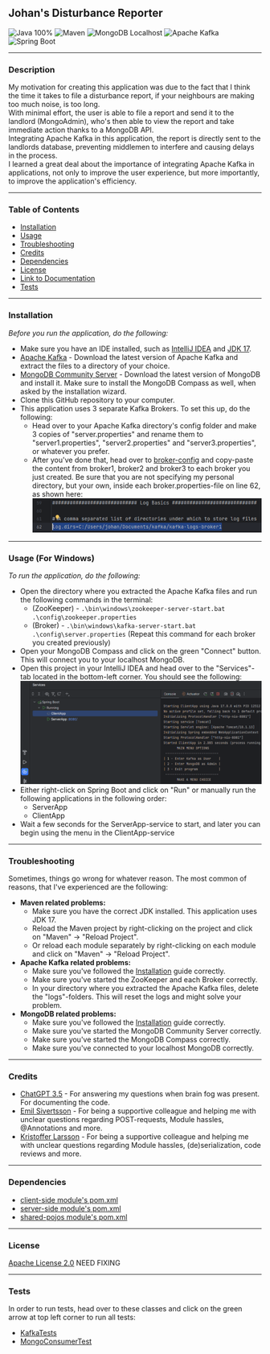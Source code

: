 ## **Johan's Disturbance Reporter**
![Java 100%](https://img.shields.io/badge/Java-100%25-%23E57300)
![Maven](https://img.shields.io/badge/Maven-%238a6ac8?style=for-the-badge&logo=apache-maven&logoColor=white)
![MongoDB Localhost](https://img.shields.io/badge/MongoDB-Localhost-<custom_color_code>?style=for-the-badge&logo=mongodb&logoColor=white)
![Apache Kafka](https://img.shields.io/badge/Apache%20Kafka-%23FF5722?style=for-the-badge&logo=apache-kafka&logoColor=white)
![Spring Boot](https://img.shields.io/badge/Spring%20Boot-%23009639?style=for-the-badge&logo=spring&logoColor=white)

---
### Description
My motivation for creating this application was due to the fact that I think the time it takes to file a disturbance report, if your neighbours are making too much noise, is too long.  
With minimal effort, the user is able to file a report and send it to the landlord (MongoAdmin), who's then able to view the report and take immediate action thanks to a MongoDB API.
<br>Integrating Apache Kafka in this application, the report is directly sent to the landlords database, preventing middlemen to interfere and causing delays in the process.
<br>I learned a great deal about the importance of integrating Apache Kafka in applications, not only to improve the user experience, but more importantly, to improve the application's efficiency.

---
### Table of Contents
+ [Installation](#installation)
+ [Usage](#usage)
+ [Troubleshooting](#troubleshooting)
+ [Credits](#credits)
+ [Dependencies](#dependencies)
+ [License](#license)
+ [Link to Documentation](SpringBoot-ApacheKafka-Project/Installation&Documentation/Documentation.md)
+ [Tests](#tests)

---
### Installation
*Before you run the application, do the following:*
+ Make sure you have an IDE installed, such as [IntelliJ IDEA](https://www.jetbrains.com/idea/download/#section=windows) and [JDK 17](https://www.oracle.com/se/java/technologies/downloads/#java17).
+ [Apache Kafka](https://www.apache.org/dyn/closer.cgi?path=/kafka/3.5.0/kafka_2.13-3.5.0.tgz) - Download the latest version of Apache Kafka and extract the files to a directory of your choice.
+ [MongoDB Community Server](https://www.mongodb.com/try/download/community) - Download the latest version of MongoDB and install it. Make sure to install the MongoDB Compass as well, when asked by the installation wizard.
+ Clone this GitHub repository to your computer.
+ This application uses 3 separate Kafka Brokers. To set this up, do the following:
    + Head over to your Apache Kafka directory's config folder and make 3 copies of "server.properties" and rename them to "server1.properties", "server2.properties" and "server3.properties", or whatever you prefer.
    + After you've done that, head over to [broker-config](Installation&Documentation/broker-config) and copy-paste the content from broker1, broker2 and broker3 to each broker you just created. Be sure that you are not specifying my personal directory, but your own, inside each broker.properties-file on line 62, as shown here:
      <br>![broker-log-directory](Installation&Documentation/usage/broker-dir-setting.png)
---
### Usage (For Windows)
*To run the application, do the following:*
+ Open the directory where you extracted the Apache Kafka files and run the following commands in the terminal:
    + (ZooKeeper) - `.\bin\windows\zookeeper-server-start.bat .\config\zookeeper.properties`
    + (Broker) - `.\bin\windows\kafka-server-start.bat .\config\server.properties` (Repeat this command for each broker you created previously)
+ Open your MongoDB Compass and click on the green "Connect" button. This will connect you to your localhost MongoDB.
+ Open this project in your IntelliJ IDEA and head over to the "Services"-tab located in the bottom-left corner. You should see the following:
  <br>![Services: ConsumerApp, PostApp, ProducerApp](Installation&Documentation/usage/services-up-and-running.png)
+ Either right-click on Spring Boot and click on "Run" or manually run the following applications in the following order:
    + ServerApp
    + ClientApp
+ Wait a few seconds for the ServerApp-service to start, and later you can begin using the menu in the ClientApp-service

---
### Troubleshooting
Sometimes, things go wrong for whatever reason. The most common of reasons, that I've experienced are the following:
+ **Maven related problems:**
    + Make sure you have the correct JDK installed. This application uses JDK 17.
    + Reload the Maven project by right-clicking on the project and click on "Maven" -> "Reload Project".
    + Or reload each module separately by right-clicking on each module and click on "Maven" -> "Reload Project".
+ **Apache Kafka related problems:**
    + Make sure you've followed the [Installation](#installation) guide correctly.
    + Make sure you've started the ZooKeeper and each Broker correctly.
    + In your directory where you extracted the Apache Kafka files, delete the "logs"-folders. This will reset the logs and might solve your problem.
+ **MongoDB related problems:**
    + Make sure you've followed the [Installation](#installation) guide correctly.
    + Make sure you've started the MongoDB Community Server correctly.
    + Make sure you've started the MongoDB Compass correctly.
    + Make sure you've connected to your localhost MongoDB correctly.
---
### Credits
+ [ChatGPT 3.5](https://chat.openai.com/) - For answering my questions when brain fog was present. For documenting the code.
+ [Emil Sivertsson](https://github.com/Emilsivertsson) - For being a supportive colleague and helping me with unclear questions regarding POST-requests, Module hassles, @Annotations and more.
+ [Kristoffer Larsson](https://github.com/KoffaRn) - For being a supportive colleague and helping me with unclear questions regarding Module hassles, (de)serialization, code reviews and more.

---
### Dependencies
+ [client-side module's pom.xml](client-side/pom.xml)
+ [server-side module's pom.xml](server-side/pom.xml)
+ [shared-pojos module's pom.xml](shared-pojos/pom.xml)


---
### License
[Apache License 2.0](LICENSE) NEED FIXING

---
### Tests
In order to run tests, head over to these classes and click on the green arrow at top left corner to run all tests:
+ [KafkaTests](client-side/src/test/com/johan/client/KafkaTests.java)
+ [MongoConsumerTest](server-side/src/test/com/johan/server/kafka/mongo/consumer/MongoConsumerTest.java)
 
